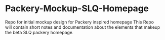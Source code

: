 # Packery-Mockup-SLQ-Homepage
Repo for initial mockup design for Packery inspired homepage
This Repo will contain short notes and documentation about the elements that makeup the beta SLQ packery homepage.
